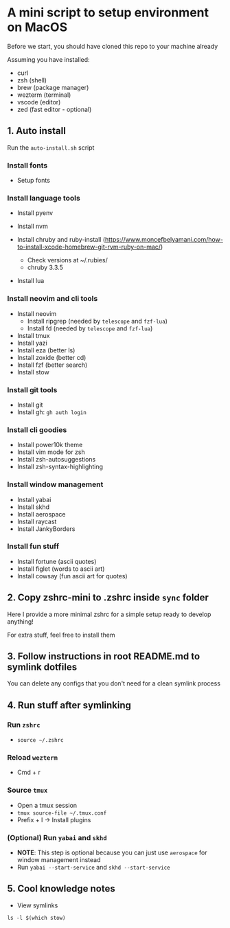 # A mini script to setup environment on MacOS

Before we start, you should have cloned this repo to your machine already

Assuming you have installed:

- curl
- zsh (shell)
- brew (package manager)
- wezterm (terminal)
- vscode (editor)
- zed (fast editor - optional)

## 1. Auto install

Run the `auto-install.sh` script

### Install fonts

- Setup fonts

### Install language tools

- Install pyenv
- Install nvm

- Install chruby and ruby-install (https://www.moncefbelyamani.com/how-to-install-xcode-homebrew-git-rvm-ruby-on-mac/)

  - Check versions at ~/.rubies/
  - chruby 3.3.5

- Install lua

### Install neovim and cli tools

- Install neovim
  - Install ripgrep (needed by `telescope` and `fzf-lua`)
  - Install fd (needed by `telescope` and `fzf-lua`)
- Install tmux
- Install yazi
- Install eza (better ls)
- Install zoxide (better cd)
- Install fzf (better search)
- Install stow

### Install git tools

- Install git
- Install gh: `gh auth login`

### Install cli goodies

- Install power10k theme
- Install vim mode for zsh
- Install zsh-autosuggestions
- Install zsh-syntax-highlighting

### Install window management

- Install yabai
- Install skhd
- Install aerospace
- Install raycast
- Install JankyBorders

### Install fun stuff

- Install fortune (ascii quotes)
- Install figlet (words to ascii art)
- Install cowsay (fun ascii art for quotes)

## 2. Copy zshrc-mini to .zshrc inside `sync` folder

Here I provide a more minimal zshrc for a simple setup ready to develop anything!

For extra stuff, feel free to install them

## 3. Follow instructions in root README.md to symlink dotfiles

You can delete any configs that you don't need for a clean symlink process

## 4. Run stuff after symlinking

### Run `zshrc`

- `source ~/.zshrc`

### Reload `wezterm`

- Cmd + r

### Source `tmux`

- Open a tmux session
- `tmux source-file ~/.tmux.conf`
- Prefix + I -> Install plugins

### (Optional) Run `yabai` and `skhd`

- **NOTE**: This step is optional because you can just use `aerospace` for window management instead
- Run `yabai --start-service` and `skhd --start-service`

## 5. Cool knowledge notes

- View symlinks

```
ls -l $(which stow)
```

